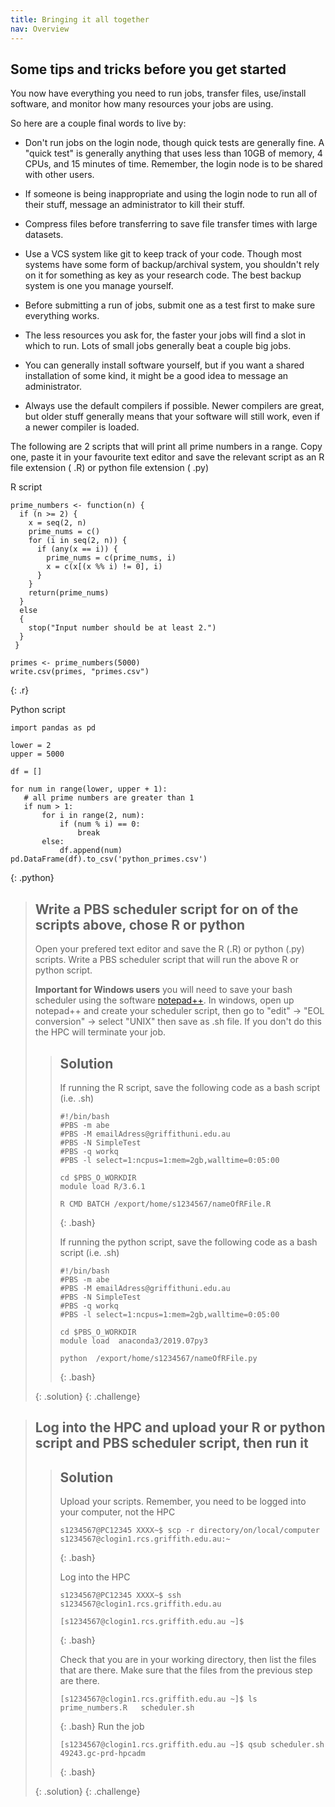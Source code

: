 ```yaml
---
title: Bringing it all together
nav: Overview
---
```


## Some tips and tricks before you get started

You now have everything you need to run jobs, transfer files, use/install software,
and monitor how many resources your jobs are using.

So here are a couple final words to live by:

* Don't run jobs on the login node, though quick tests are generally fine. 
  A "quick test" is generally anything that uses less than 10GB of memory, 4 CPUs, and 15 minutes of time.
  Remember, the login node is to be shared with other users.

* If someone is being inappropriate and using the login node to run all of their stuff, 
  message an administrator to kill their stuff.

* Compress files before transferring to save file transfer times with large datasets.

* Use a VCS system like git to keep track of your code. Though most systems have some form
  of backup/archival system, you shouldn't rely on it for something as key as your research code.
  The best backup system is one you manage yourself.

* Before submitting a run of jobs, submit one as a test first to make sure everything works.

* The less resources you ask for, the faster your jobs will find a slot in which to run.
  Lots of small jobs generally beat a couple big jobs.

* You can generally install software yourself, but if you want a shared installation of some kind,
  it might be a good idea to message an administrator.

* Always use the default compilers if possible. Newer compilers are great, but older stuff generally
  means that your software will still work, even if a newer compiler is loaded.

The following are 2 scripts that will print all prime numbers in a range. Copy one, paste it in your favourite text editor and save the relevant script as an R file extension ( .R) or python file extension ( .py)

R script

```
prime_numbers <- function(n) {
  if (n >= 2) {
    x = seq(2, n)
    prime_nums = c()
    for (i in seq(2, n)) {
      if (any(x == i)) {
        prime_nums = c(prime_nums, i)
        x = c(x[(x %% i) != 0], i)
      }
    }
    return(prime_nums)
  }
  else 
  {
    stop("Input number should be at least 2.")
  }
 }

primes <- prime_numbers(5000)
write.csv(primes, "primes.csv")
```
{: .r}

Python script

```
import pandas as pd

lower = 2
upper = 5000

df = []

for num in range(lower, upper + 1):
   # all prime numbers are greater than 1
   if num > 1:
       for i in range(2, num):
           if (num % i) == 0:
               break
       else:
           df.append(num)
pd.DataFrame(df).to_csv('python_primes.csv')
```
{: .python}


> ## Write a PBS scheduler script for on of the scripts above, chose R or python
> Open your prefered text editor and save the R (.R) or python (.py) scripts.
> Write a PBS scheduler script that will run the above R or python script.
>
> **Important for Windows users** you will need to save your bash scheduler using the software <a href="https://notepad-plus-plus.org/downloads/v7.0/" target="_blank">notepad++</a>. In windows, open up notepad++ and create your scheduler script, then go to "edit" -> "EOL conversion" -> select "UNIX" then save as .sh file. If you don't do this the HPC will terminate your job.
>
> > ## Solution
> > If running the R script, save the following code as a bash script (i.e. .sh)
> > 
> > ```
> > #!/bin/bash
> > #PBS -m abe
> > #PBS -M emailAdress@griffithuni.edu.au
> > #PBS -N SimpleTest 
> > #PBS -q workq
> > #PBS -l select=1:ncpus=1:mem=2gb,walltime=0:05:00
> > 
> > cd $PBS_O_WORKDIR
> > module load R/3.6.1
> > 
> > R CMD BATCH /export/home/s1234567/nameOfRFile.R 
> > ```
> > {: .bash}
> > 
> > If running the python script, save the following code as a bash script (i.e. .sh)
> > 
> > ```
> > #!/bin/bash
> > #PBS -m abe
> > #PBS -M emailAdress@griffithuni.edu.au
> > #PBS -N SimpleTest 
> > #PBS -q workq
> > #PBS -l select=1:ncpus=1:mem=2gb,walltime=0:05:00
> > 
> > cd $PBS_O_WORKDIR
> > module load  anaconda3/2019.07py3
> > 
> > python  /export/home/s1234567/nameOfRFile.py
> > ```
> > {: .bash}
> > 
> {: .solution}
{: .challenge}


> ## Log into the HPC and upload your R or python script and PBS scheduler script, then run it
>
>
>
> > ## Solution
> > 
> > 
> > Upload your scripts. Remember, you need to be logged into your computer, not the HPC
> > 
> > ```
> > s1234567@PC12345 XXXX~$ scp -r directory/on/local/computer s1234567@clogin1.rcs.griffith.edu.au:~ 
> > ```
> > {: .bash}
> > 
> > Log into the HPC
> > 
> > ```
> > s1234567@PC12345 XXXX~$ ssh s1234567@clogin1.rcs.griffith.edu.au
> > 
> > [s1234567@clogin1.rcs.griffith.edu.au ~]$
> > ```
> > {: .bash}
> > 
> > Check that you are in your working directory, then list the files that are there. Make sure that the files from the previous step are there.
> > 
> > ```
> > [s1234567@clogin1.rcs.griffith.edu.au ~]$ ls
> > prime_numbers.R   scheduler.sh
> > ```
> > {: .bash}
> > Run the job
> > ```
> > [s1234567@clogin1.rcs.griffith.edu.au ~]$ qsub scheduler.sh
> > 49243.gc-prd-hpcadm
> > ```
> > {: .bash}
> > 
> {: .solution}
{: .challenge}
